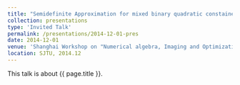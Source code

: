 ```yaml
---
title: "Semidefinite Approximation for mixed binary quadratic constained quadratic programs"
collection: presentations
type: 'Invited Talk'
permalink: /presentations/2014-12-01-pres
date: 2014-12-01
venue: 'Shanghai Workshop on "Numerical algebra, Imaging and Optimization"'
location: SJTU, 2014.12
---
```


This talk is about {{ page.title }}.
